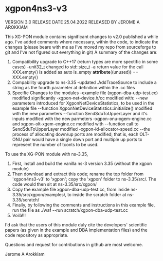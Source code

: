 # xgpon4ns3-v3

VERSION 3.0 
RELEASE DATE 25.04.2022
RELEASED BY JEROME A AROKKIAM

This XG-PON module contains significant changes to v2.0 published a while ago. 
I've added comments where necessary, within the code, to indicate the changes (please beare with me as I've moved my repo from sourceforge to git and I've not figured out everything in git)
A summary of the changes are:
1. Compatibility upgrade to C++17 (return types are more spectific in some cases)
  -unit32_t changed to std::size_t
  -a return value for the call XXX.empty() is added as auto is_empty __attribute__((unused)) == XXX.empty()
2. Compability upgrade to ns-3.35
  -updated .AddTraceSource to include a string as the fourth parameter at definition within the .cc files
3. Specific Changes to the modules
    -example file (xgpon-dba-udp-test.cc) modified significantly
    -xgpon-net-device.h/cc modified with:
      --new parameters introduced for XgponNetDeviceStatistics, to be used in the example file
      --function XgponNetDeviceStatistics::initialize() modified with the new parameters
      --function SendSduToUpperLayer and it's inputs modified with the new parmeters
    -xgpon-onu-xgem-engine.cc and xgpon-olt-xgem-engine.cc modified with
      --function call to SendSduToUpperLayer modified
    -xgpon-id-allocator-speed.cc
      --the process of allocating down/up ports are modified; that is, each OLT-ONU pair would have a single down port and multiple up ports to represent the number of tconts to be used.


To use the XG-PON module with ns-3.35,
1. First, install and build the vanilla ns-3 version 3.35 (without the xgpon module)
2. Then download and extract this code; rename the top folder from 'xgpon4ns3-v3' to 'xgpon'; copy the 'xgpon' folder to ns-3.35/src/. The code would then sit at ns-3.35/src/xgpon/ 
3. Copy the example file xgpon-dba-udp-test.cc, from inside ns-3.35/src/xgpon/examples/, to inside the scratch folder at ns-3.35/scratch/
4. Finally, by following the comments and instructions in this example file, run the file as ./waf --run scratch/xgpon-dba-udp-test.cc
5. Voilà!!!

I'd ask that the users of this module duly cite the developers' scientific papers (as given in the example and DBA implementation files) and the code repository as appropriate. 

Questions and request for contributions in github are most welcome.

Jerome A Arokkiam
